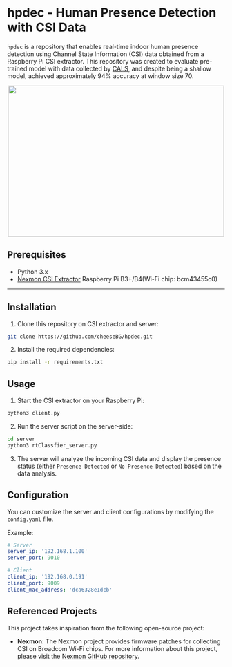 # hpdec - Human Presence Detection with CSI Data

`hpdec` is a repository that enables real-time indoor human presence detection using Channel State Information (CSI) data obtained from a Raspberry Pi CSI extractor. 
This repository was created to evaluate pre-trained model with data collected by [CALS](https://github.com/INCLab/CALS), and despite being a shallow model, achieved approximately 94% accuracy at window size 70.
<p align="center"><img src="https://user-images.githubusercontent.com/51084152/231768156-e34982d7-57c4-49a2-b121-894b81fbac4a.png"  width="500" height="350"/></p>

## Prerequisites

 - Python 3.x
 - [Nexmon CSI Extractor](https://github.com/seemoo-lab/nexmon_csi) Raspberry Pi B3+/B4(Wi-Fi chip: bcm43455c0) 
 
---
## Installation

1. Clone this repository on CSI extractor and server:

```bash
git clone https://github.com/cheeseBG/hpdec.git
```

2. Install the required dependencies:

```bash
pip install -r requirements.txt
```

## Usage

1. Start the CSI extractor on your Raspberry Pi:

```bash
python3 client.py
```

2. Run the server script on the server-side:

```bash
cd server
python3 rtClassfier_server.py
```

3. The server will analyze the incoming CSI data and display the presence status (either `Presence Detected` or `No Presence Detected`) based on the data analysis.

## Configuration

You can customize the server and client configurations by modifying the `config.yaml` file.

Example:
```yaml
# Server
server_ip: '192.168.1.100'
server_port: 9010

# Client
client_ip: '192.168.0.191'
client_port: 9009
client_mac_address: 'dca6328e1dcb'
```

## Referenced Projects

This project takes inspiration from the following open-source project:
- **Nexmon**: The Nexmon project provides firmware patches for collecting CSI on Broadcom Wi-Fi chips. For more information about this project, please visit the [Nexmon GitHub repository](https://github.com/seemoo-lab/nexmon_csi).
